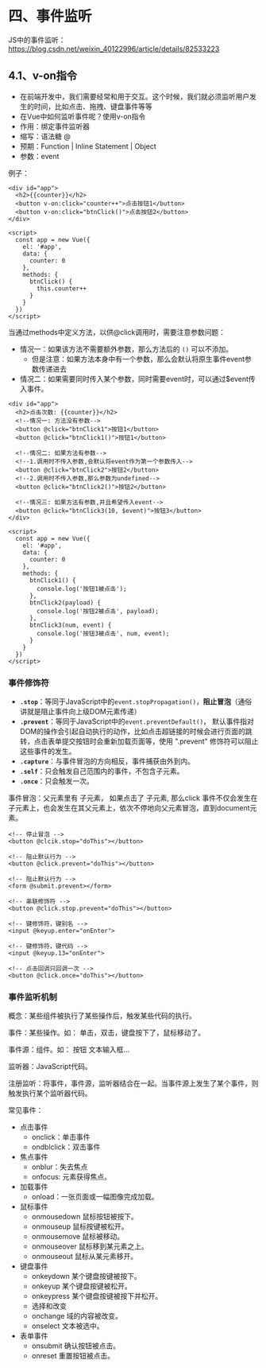 # 四、事件监听

JS中的事件监听：https://blog.csdn.net/weixin_40122996/article/details/82533223

## 4.1、v-on指令

- 在前端开发中，我们需要经常和用于交互。这个时候，我们就必须监听用户发生的时间，比如点击、拖拽、键盘事件等等
- 在Vue中如何监听事件呢？使用v-on指令
- 作用：绑定事件监听器
- 缩写：语法糖 @
- 预期：Function | Inline Statement | Object
- 参数：event

例子：

```vue
<div id="app">
  <h2>{{counter}}</h2>
  <button v-on:click="counter++">点击按钮1</button>
  <button v-on:click="btnClick()">点击按钮2</button>
</div>

<script>
  const app = new Vue({
    el: '#app',
    data: {
      counter: 0
    },
    methods: {
      btnClick() {
        this.counter++
      }
    }
  })
</script>
```

当通过methods中定义方法，以供@click调用时，需要注意参数问题：

- 情况一：如果该方法不需要额外参数，那么方法后的 `()` 可以不添加。
  - 但是注意：如果方法本身中有一个参数，那么会默认将原生事件event参数传递进去
- 情况二：如果需要同时传入某个参数，同时需要event时，可以通过$event传入事件。

```vue
<div id="app">
  <h2>点击次数: {{counter}}</h2>
  <!--情况一: 方法没有参数-->
  <button @click="btnClick1">按钮1</button>
  <button @click="btnClick1()">按钮1</button>

  <!--情况二: 如果方法有参数-->
  <!--1.调用时不传入参数,会默认将event作为第一个参数传入-->
  <button @click="btnClick2">按钮2</button>
  <!--2.调用时不传入参数,那么参数为undefined-->
  <button @click="btnClick2()">按钮2</button>

  <!--情况三: 如果方法有参数,并且希望传入event-->
  <button @click="btnClick3(10, $event)">按钮3</button>
</div>

<script>
  const app = new Vue({
    el: '#app',
    data: {
      counter: 0
    },
    methods: {
      btnClick1() {
        console.log('按钮1被点击');
      },
      btnClick2(payload) {
        console.log('按钮2被点击', payload);
      },
      btnClick3(num, event) {
        console.log('按钮3被点击', num, event);
      }
    }
  })
</script>
```



### 事件修饰符

- **`.stop`**：等同于JavaScript中的`event.stopPropagation()`，**阻止冒泡**（通俗讲就是阻止事件向上级DOM元素传递）
- **`.prevent`**：等同于JavaScript中的`event.preventDefault()`， 默认事件指对DOM的操作会引起自动执行的动作，比如点击超链接的时候会进行页面的跳转，点击表单提交按钮时会重新加载页面等，使用 ".prevent" 修饰符可以阻止这些事件的发生。
- **`.capture`**：与事件冒泡的方向相反，事件捕获由外到内。
- **`.self`**：只会触发自己范围内的事件，不包含子元素。
- **`.once`**：只会触发一次。

事件冒泡：父元素里有 子元素， 如果点击了 子元素, 那么click 事件不仅会发生在子元素上，也会发生在其父元素上，依次不停地向父元素冒泡，直到document元素。

```vue
<!-- 停止冒泡 -->
<button @clcik.stop="doThis"></button>

<!-- 阻止默认行为 -->
<button @click.prevent="doThis"></button>

<!-- 阻止默认行为 -->
<form @submit.prevent></form>

<!-- 串联修饰符 -->
<button @click.stop.prevent="doThis"></button>

<!-- 键修饰符，键别名 -->
<input @keyup.enter="onEnter">

<!-- 键修饰符，键代码 -->
<input @keyup.13="onEnter">

<!-- 点击回调只回调一次 -->
<button @click.once="doThis"></button>
```



### 事件监听机制

概念：某些组件被执行了某些操作后，触发某些代码的执行。

事件：某些操作。如： 单击，双击，键盘按下了，鼠标移动了。

事件源：组件。如： 按钮 文本输入框...

监听器：JavaScript代码。

注册监听：将事件，事件源，监听器结合在一起。当事件源上发生了某个事件，则触发执行某个监听器代码。

常见事件：

- 点击事件
  - onclick：单击事件
  - ondblclick：双击事件
- 焦点事件
  - onblur：失去焦点
  - onfocus: 元素获得焦点。
- 加载事件
  - onload：一张页面或一幅图像完成加载。
- 鼠标事件
  - onmousedown 鼠标按钮被按下。
  - onmouseup 鼠标按键被松开。
  - onmousemove 鼠标被移动。
  - onmouseover 鼠标移到某元素之上。
  - onmouseout 鼠标从某元素移开。
- 键盘事件
  - onkeydown 某个键盘按键被按下。
  - onkeyup 某个键盘按键被松开。
  - onkeypress 某个键盘按键被按下并松开。
  - 选择和改变
  - onchange 域的内容被改变。
  - onselect 文本被选中。
- 表单事件
  - onsubmit 确认按钮被点击。
  - onreset 重置按钮被点击。

